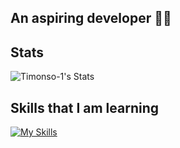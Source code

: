 ## An aspiring developer 👨‍💻

## Stats
![Timonso-1's Stats](https://github-readme-stats.vercel.app/api?username=Timonso-1&theme=tokyonight&show_icons=true&hide_border=false&count_private=false)

## Skills that I am learning
[![My Skills](https://skillicons.dev/icons?i=idea,java,kotlin,github,gradle&perline=5)](https://skillicons.dev)
